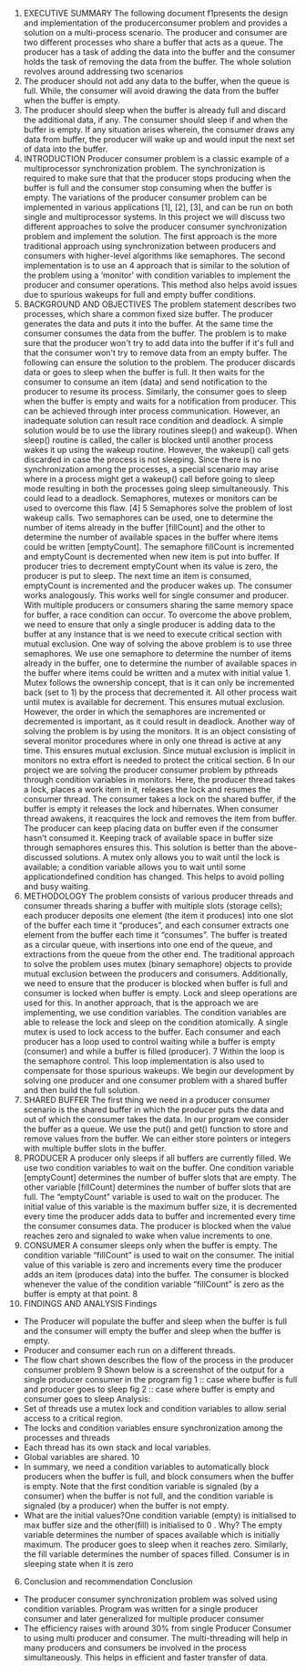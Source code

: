 1. EXECUTIVE SUMMARY
The following document f1presents the design and implementation of the producerconsumer
problem and provides a solution on a multi-process scenario. The producer
and consumer are two different processes who share a buffer that acts as a queue. The
producer has a task of adding the data into the buffer and the consumer holds the task of
removing the data from the buffer.
The whole solution revolves around addressing two scenarios
1. The producer should not add any data to the buffer, when the queue is full. While,
the consumer will avoid drawing the data from the buffer when the buffer is
empty.
2. The producer should sleep when the buffer is already full and discard the
additional data, if any. The consumer should sleep if and when the buffer is
empty.
If any situation arises wherein, the consumer draws any data from buffer, the producer
will wake up and would input the next set of data into the buffer.
2. INTRODUCTION
Producer consumer problem is a classic example of a multiprocessor synchronization
problem. The synchronization is required to make sure that that the producer stops
producing when the buffer is full and the consumer stop consuming when the buffer is
empty. The variations of the producer consumer problem can be implemented in various
applications [1], [2], [3], and can be run on both single and multiprocessor systems. In
this project we will discuss two different approaches to solve the producer consumer
synchronization problem and implement the solution. The first approach is the more
traditional approach using synchronization between producers and consumers with
higher-level algorithms like semaphores. The second implementation is to use an
4
approach that is similar to the solution of the problem using a ‘monitor’ with condition
variables to implement the producer and consumer operations. This method also helps
avoid issues due to spurious wakeups for full and empty buffer conditions.
3. BACKGROUND AND OBJECTIVES
The problem statement describes two processes, which share a common fixed size
buffer. The producer generates the data and puts it into the buffer. At the same time the
consumer consumes the data from the buffer. The problem is to make sure that the
producer won't try to add data into the buffer if it's full and that the consumer won't try to
remove data from an empty buffer.
The following can ensure the solution to the problem. The producer discards data or goes
to sleep when the buffer is full. It then waits for the consumer to consume an item (data)
and send notification to the producer to resume its process. Similarly, the consumer goes
to sleep when the buffer is empty and waits for a notification from producer. This can be
achieved through inter process communication. However, an inadequate solution can
result race condition and deadlock.
A simple solution would be to use the library routines sleep() and wakeup(). When
sleep() routine is called, the caller is blocked until another process wakes it up using the
wakeup routine. However, the wakeup() call gets discarded in case the process is not
sleeping. Since there is no synchronization among the processes, a special scenario may
arise where in a process might get a wakeup() call before going to sleep mode resulting
in both the processes going sleep simultaneously. This could lead to a deadlock.
Semaphores, mutexes or monitors can be used to overcome this flaw. [4]
5
Semaphores solve the problem of lost wakeup calls. Two semaphores can be used, one to
determine the number of items already in the buffer [fillCount] and the other to
determine the number of available spaces in the buffer where items could be written
[emptyCount]. The semaphore fillCount is incremented and emptyCount is decremented
when new item is put into buffer. If producer tries to decrement emptyCount when its
value is zero, the producer is put to sleep. The next time an item is consumed,
emptyCount is incremented and the producer wakes up. The consumer works
analogously. This works well for single consumer and producer. With multiple
producers or consumers sharing the same memory space for buffer, a race condition can
occur. To overcome the above problem, we need to ensure that only a single producer is
adding data to the buffer at any instance that is we need to execute critical section with
mutual exclusion.
One way of solving the above problem is to use three semaphores. We use one
semaphore to determine the number of items already in the buffer, one to determine the
number of available spaces in the buffer where items could be written and a mutex with
initial value 1. Mutex follows the ownership concept, that is it can only be incremented
back (set to 1) by the process that decremented it. All other process wait until mutex is
available for decrement. This ensures mutual exclusion. However, the order in which the
semaphores are incremented or decremented is important, as it could result in deadlock.
Another way of solving the problem is by using the monitors. It is an object consisting of
several monitor procedures where in only one thread is active at any time. This ensures
mutual exclusion. Since mutual exclusion is implicit in monitors no extra effort is
needed to protect the critical section.
6
In our project we are solving the producer consumer problem by pthreads through
condition variables in monitors. Here, the producer thread takes a lock, places a work
item in it, releases the lock and resumes the consumer thread. The consumer takes a lock
on the shared buffer, if the buffer is empty it releases the lock and hibernates. When
consumer thread awakens, it reacquires the lock and removes the item from buffer. The
producer can keep placing data on buffer even if the consumer hasn’t consumed it.
Keeping track of available space in buffer size through semaphores ensures this. This
solution is better than the above-discussed solutions. A mutex only allows you to wait
until the lock is available; a condition variable allows you to wait until some applicationdefined
condition has changed. This helps to avoid polling and busy waiting.
4. METHODOLOGY
The problem consists of various producer threads and consumer threads sharing a buffer
with multiple slots (storage cells); each producer deposits one element (the item it
produces) into one slot of the buffer each time it “produces”, and each consumer extracts
one element from the buffer each time it “consumes”. The buffer is treated as a circular
queue, with insertions into one end of the queue, and extractions from the queue from the
other end.
The traditional approach to solve the problem uses mutex (binary semaphore) objects to
provide mutual exclusion between the producers and consumers. Additionally, we need
to ensure that the producer is blocked when buffer is full and consumer is locked when
buffer is empty. Lock and sleep operations are used for this. In another approach, that is
the approach we are implementing, we use condition variables. The condition variables
are able to release the lock and sleep on the condition atomically. A single mutex is used
to lock access to the buffer. Each consumer and each producer has a loop used to control
waiting while a buffer is empty (consumer) and while a buffer is filled (producer).
7
Within the loop is the semaphore control. This loop implementation is also used to
compensate for those spurious wakeups.
We begin our development by solving one producer and one consumer problem with a
shared buffer and then build the full solution.
1. SHARED BUFFER
The first thing we need in a producer consumer scenario is the shared buffer in
which the producer puts the data and out of which the consumer takes the data. In
our program we consider the buffer as a queue. We use the put() and get() function
to store and remove values from the buffer. We can either store pointers or
integers with multiple buffer slots in the buffer.
2. PRODUCER
A producer only sleeps if all buffers are currently filled. We use two condition
variables to wait on the buffer. One condition variable [emptyCount] determines
the number of buffer slots that are empty. The other variable [fillCount]
determines the number of buffer slots that are full. The “emptyCount” variable is
used to wait on the producer. The initial value of this variable is the maximum
buffer size, it is decremented every time the producer adds data to buffer and
incremented every time the consumer consumes data. The producer is blocked
when the value reaches zero and signaled to wake when value increments to one.
3. CONSUMER
A consumer sleeps only when the buffer is empty. The condition variable
“fillCount” is used to wait on the consumer. The initial value of this variable is
zero and increments every time the producer adds an item (produces data) into the
buffer. The consumer is blocked whenever the value of the condition variable
“fillCount” is zero as the buffer is empty at that point.
8
5. FINDINGS AND ANALYSIS
Findings
- The Producer will populate the buffer and sleep when the buffer is full and the
consumer will empty the buffer and sleep when the buffer is empty.
- Producer and consumer each run on a different threads.
- The flow chart shown describes the flow of the process in the producer consumer
problem
9
Shown below is a screenshot of the output for a single producer consumer in the program
fig 1 :: case where buffer is full and producer goes to sleep
fig 2 :: case where buffer is empty and consumer goes to sleep
Analysis:
- Set of threads use a mutex lock and condition variables to allow serial access to a
critical region.
- The locks and condition variables ensure synchronization among the processes
and threads
- Each thread has its own stack and local variables.
- Global variables are shared.
10
- In summary, we need a condition variables to automatically block producers when
the buffer is full, and block consumers when the buffer is empty. Note that the
first condition variable is signaled (by a consumer) when the buffer is not full, and
the condition variable is signaled (by a producer) when the buffer is not empty.
- What are the initial values?One condition variable (empty) is initialised to max
buffer size and the other(fill) is initialised to 0 . Why? The empty variable
determines the number of spaces available which is initially maximum. The
producer goes to sleep when it reaches zero. Similarly, the fill variable determines
the number of spaces filled. Consumer is in sleeping state when it is zero
6. Conclusion and recommendation
Conclusion
- The producer consumer synchronization problem was solved using condition
variables. Program was written for a single producer consumer and later
generalized for multiple producer consumer
- The efficiency raises with around 30% from single Producer Consumer to using
multi producer and consumer. The multi-threading will help in many producers
and consumers be involved in the process simultaneously. This helps in efficient
and faster transfer of data.
